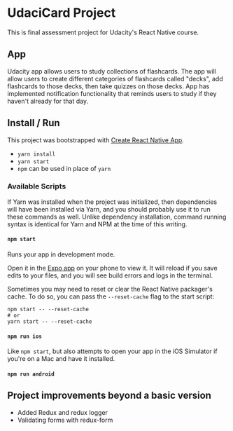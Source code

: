 # UdaciCard Project

This is final assessment project for Udacity's React Native course.

## App

Udacity app allows users to study collections of flashcards. The app will allow users to create different categories of flashcards called "decks", add flashcards to those decks, then take quizzes on those decks. App has implemented notification functionality that reminds users to study if they haven't already for that day.

## Install / Run

This project was bootstrapped with [Create React Native App](https://github.com/react-community/create-react-native-app).

* `yarn install`
* `yarn start`
* `npm` can be used in place of `yarn`

### Available Scripts

If Yarn was installed when the project was initialized, then dependencies will have been installed via Yarn, and you should probably use it to run these commands as well. Unlike dependency installation, command running syntax is identical for Yarn and NPM at the time of this writing.

#### `npm start`

Runs your app in development mode.

Open it in the [Expo app](https://expo.io) on your phone to view it. It will reload if you save edits to your files, and you will see build errors and logs in the terminal.

Sometimes you may need to reset or clear the React Native packager's cache. To do so, you can pass the `--reset-cache` flag to the start script:

```
npm start -- --reset-cache
# or
yarn start -- --reset-cache
```
#### `npm run ios`

Like `npm start`, but also attempts to open your app in the iOS Simulator if you're on a Mac and have it installed.

#### `npm run android`

## Project improvements beyond a basic version

* Added Redux and redux logger
* Validating forms with redux-form